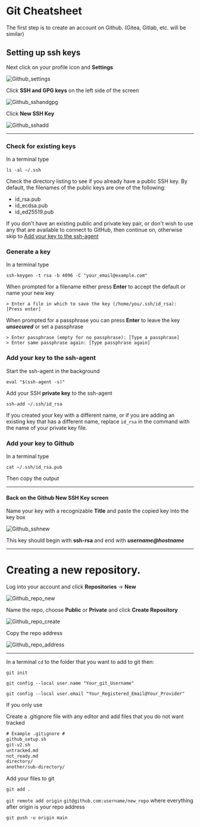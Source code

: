 Git Cheatsheet
===

The first step is to create an account on Github. (Gitea, Gitlab, etc. will be similar)

## Setting up ssh keys

Next click on your profile icon and **Settings**

![Github_settings](resources/github_settings.png)

Click **SSH and GPG keys** on the left side of the screen

![Github_sshandgpg](resources/github_sshandgpg.png)

Click **New SSH Key**

![Github_sshadd](resources/github_sshadd.png)

*****
### Check for existing keys

In a terminal type

`ls -al ~/.ssh`

Check the directory listing to see if you already have a public SSH key. By default, the filenames of the public keys are one of the following:

- id_rsa.pub
- id_ecdsa.pub
- id_ed25519.pub

If you don't have an existing public and private key pair, or don't wish to use any that are available to connect to GitHub, then continue on, otherwise skip to [Add your key to the ssh-agent](#add-your-key-to-the-ssh-agent)

### Generate a key

In a terminal type

`ssh-keygen -t rsa -b 4096 -C "your_email@example.com"`

When prompted for a filename either press **Enter** to accept the default or name your new key

`> Enter a file in which to save the key (/home/you/.ssh/id_rsa): [Press enter]`

When prompted for a passphrase you can press **Enter** to leave the key __*unsecured*__ or set a passphrase

```
> Enter passphrase (empty for no passphrase): [Type a passphrase]
> Enter same passphrase again: [Type passphrase again]
```

### Add your key to the ssh-agent

Start the ssh-agent in the background

`eval "$(ssh-agent -s)"`

Add your SSH **private key** to the ssh-agent

`ssh-add ~/.ssh/id_rsa`

If you created your key with a different name, or if you are adding an existing key that has a different name, replace `id_rsa` in the command with the name of your private key file.

### Add your key to Github

In a terminal type

`cat ~/.ssh/id_rsa.pub`

Then copy the output

*****

#### Back on the Github **New SSH Key** screen

Name your key with a recognizable **Title** and paste the copied key into the key box

![Github_sshnew](resources/github_sshnew.png)

This key should begin with **ssh-rsa** and end with __*username@hostname*__

*****

Creating a new repository.
===

Log into your account and click **Repositories** -> **New**

![Github_repo_new](resources/github_repo_new.png)


Name the repo, choose **Public** or **Private** and click **Create Repository**

![Github_repo_create](resources/github_repo_create.png)


Copy the repo address

![Github_repo_address](resources/github_repo_address.png)

*****

In a terminal `cd` to the folder that you want to add to git then:

`git init`

`git config --local user.name "Your_git_Username"`

`git config --local user.email "Your_Registered_Email@Your_Provider"`

If you only use 

Create a .gitignore file with any editor and add files that you do not want tracked

```txt
# Example .gitignore #
github_setup.sh
git-v2.sh
untracked.md
not_ready.md
directory/
another/sub-directory/
```

Add your files to git

`git add .`

`git remote add origin`  `git@github.com:username/new_repo` where everything after origin is your repo address

`git push -u origin main`
